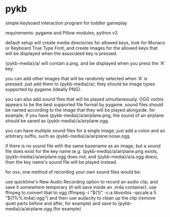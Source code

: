 # pykb
simple keyboard interaction program for toddler gameplay

requirements: pygame and Pillow modules, python v3

default setup will create media directories for allowed keys, look for Monaco
or Keyboard True Type Font, and create images for the allowed keys that will
be displayed when the associated key is pressed.

{pykb-media}/a/ will contain a.png, and be displayed when you press the 'A' key.

you can add other images that will be randomly selected when 'A' is pressed. just
add them to {pykb-media}/a/; they should be image types supported by pygame
(ideally PNG).

you can also add sound files that will be played simultaneously. OGG vorbis appears
to be the best supported file format by pygame. sound files should be named
according to the image that they will be played alongside. for example, if you
have {pykb-media}/a/airplane.png, the sound of an airplane should be saved as
{pykb-media}/a/airplane.ogg.

you can have multiple sound files for a single image; just add a colon and an
arbitrary suffix, such as {pykb-media}/a/airplane:noise.ogg.

if there is no sound file with the same basename as an image, but a sound file
does exist for the key name (e.g. {pykb-media}/a/airplane.png exists,
{pykb-media}/a/airplane.ogg does not, and {pykb-media}/a/a.ogg does), then
the key name's sound file will be played instead.

for osx, one method of recording your own sound files would be:

use quicktime's New Audio Recording option to record an audio clip, and save it
somewhere temporary (it will save inside an .m4a container). use ffmpeg to
convert that to ogg (ffmpeg -i "${1}" -c:a libvorbis -qscale:a 5 "${1%%.m4a}.ogg")
and then use audacity to clean up the clip (remove quiet parts before and after,
for example) and save to {pykb-media}/a/airplane.ogg (for example)
